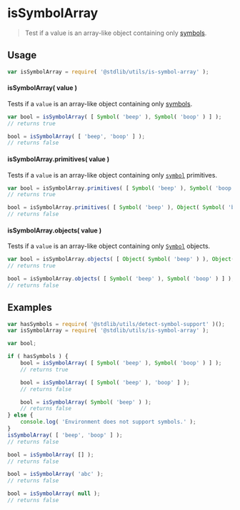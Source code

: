 # isSymbolArray

> Test if a value is an array-like object containing only [symbols][mdn-symbol].


<section class="usage">

## Usage

``` javascript
var isSymbolArray = require( '@stdlib/utils/is-symbol-array' );
```

#### isSymbolArray( value )

Tests if a `value` is an array-like object containing only [symbols][mdn-symbol].

``` javascript
var bool = isSymbolArray( [ Symbol( 'beep' ), Symbol( 'boop' ) ] );
// returns true

bool = isSymbolArray( [ 'beep', 'boop' ] );
// returns false
```

#### isSymbolArray.primitives( value )

Tests if a `value` is an array-like object containing only [`symbol`][mdn-symbol] primitives.

``` javascript
var bool = isSymbolArray.primitives( [ Symbol( 'beep' ), Symbol( 'boop' ) ] );
// returns true

bool = isSymbolArray.primitives( [ Symbol( 'beep' ), Object( Symbol( 'boop' ) ) ] );
// returns false
```

#### isSymbolArray.objects( value )

Tests if a `value` is an array-like object containing only [`Symbol`][mdn-symbol] objects.

``` javascript
var bool = isSymbolArray.objects( [ Object( Symbol( 'beep' ) ), Object( Symbol( 'boop' ) ) ] );
// returns true

bool = isSymbolArray.objects( [ Symbol( 'beep' ), Symbol( 'boop' ) ] );
// returns false
```

</section>

<!-- /.usage -->


<section class="examples">

## Examples

``` javascript
var hasSymbols = require( '@stdlib/utils/detect-symbol-support' )();
var isSymbolArray = require( '@stdlib/utils/is-symbol-array' );

var bool;

if ( hasSymbols ) {
    bool = isSymbolArray( [ Symbol( 'beep' ), Symbol( 'boop' ) ] );
    // returns true

    bool = isSymbolArray( [ Symbol( 'beep' ), 'boop' ] );
    // returns false

    bool = isSymbolArray( Symbol( 'beep' ) );
    // returns false
} else {
    console.log( 'Environment does not support symbols.' );
}
isSymbolArray( [ 'beep', 'boop' ] );
// returns false

bool = isSymbolArray( [] );
// returns false

bool = isSymbolArray( 'abc' );
// returns false

bool = isSymbolArray( null );
// returns false
```

</section>

<!-- /.examples -->


<section class="links">

[mdn-symbol]: https://developer.mozilla.org/en-US/docs/Web/JavaScript/Reference/Global_Objects/Symbol

</section>

<!-- /.links -->
